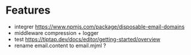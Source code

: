 # Features

- integrer https://www.npmjs.com/package/disposable-email-domains
- middleware compression + logger
- test https://tiptap.dev/docs/editor/getting-started/overview
- rename email.content to email.mjml ?
